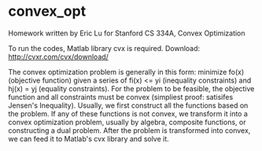 # convex_opt
Homework written by Eric Lu for Stanford CS 334A, Convex Optimization

To run the codes, Matlab library cvx is required. Download: http://cvxr.com/cvx/download/

The convex optimization problem is generally in this form: minimize fo(x) (objective function) given a series of fi(x) <= yi (inequality constraints) and hj(x) = yj (equality constraints). For the problem to be feasible, the objective function and all constraints must be convex (simpliest proof: satisifes Jensen's Inequality). Usually, we first construct all the functions based on the problem. If any of these functions is not convex, we transform it into a convex optimization problem, usually by algebra, composite functions, or constructing a dual problem. After the problem is transformed into convex, we can feed it to Matlab's cvx library and solve it.

